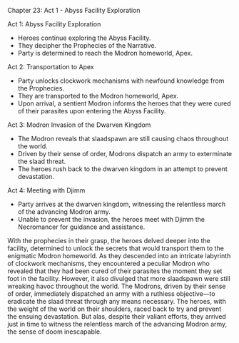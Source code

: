 Chapter 23: Act 1 - Abyss Facility Exploration

 Act 1: Abyss Facility Exploration
- Heroes continue exploring the Abyss Facility.
- They decipher the Prophecies of the Narrative.
- Party is determined to reach the Modron homeworld, Apex.

 Act 2: Transportation to Apex
- Party unlocks clockwork mechanisms with newfound knowledge from the Prophecies.
- They are transported to the Modron homeworld, Apex.
- Upon arrival, a sentient Modron informs the heroes that they were cured of their parasites upon entering the Abyss Facility.

 Act 3: Modron Invasion of the Dwarven Kingdom
- The Modron reveals that slaadspawn are still causing chaos throughout the world.
- Driven by their sense of order, Modrons dispatch an army to exterminate the slaad threat.
- The heroes rush back to the dwarven kingdom in an attempt to prevent devastation.

 Act 4: Meeting with Djimm
- Party arrives at the dwarven kingdom, witnessing the relentless march of the advancing Modron army.
- Unable to prevent the invasion, the heroes meet with Djimm the Necromancer for guidance and assistance.



With the prophecies in their grasp, the heroes delved deeper into the facility, determined to unlock the secrets that would transport them to the enigmatic Modron homeworld. As they descended into an intricate labyrinth of clockwork mechanisms, they encountered a peculiar Modron who revealed that they had been cured of their parasites the moment they set foot in the facility.
However, it also divulged that more slaadspawn were still wreaking havoc throughout the world. The Modrons, driven by their sense of order, immediately dispatched an army with a ruthless objective—to eradicate the slaad threat through any means necessary. The heroes, with the weight of the world on their shoulders, raced back to try and prevent the ensuing devastation. But alas, despite their valiant efforts, they arrived just in time to witness the relentless march of the advancing Modron army, the sense of doom inescapable.